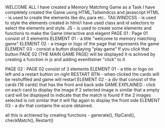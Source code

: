 WELCOME ALL
I have created a Memory Matching Game as a Task 
I have completely created the Game using HTML,Tailwindcss and javascript
HTML - is used to create the elements like div, para etc..
TAILWINDCSS - is used to style the elements created in html/i have used class and id selectors to select the elements and style.
JS - is used to create some elements and functions to make the Game interactive and elegent
PAGE 01 :
Page 01 consist of 3 elements
ELEMENT 01 - a title "welcome to memory matching game"
ELEMENT 02 - a image or logo of the page that represents the game 
ELEMENT 03 - consist a button displaying "play game" 
If you click that button PAGE 02 (THE MAIN GAME PAGE) will be displayed
It is achived by creating a function in js and adding eventlistner "click" to it

PAGE 02 :
PAGE 02 consist of 3 elements
ELEMENT 01 - a title or logo on left and a restart button on right
RESTART BTN - when clicked the cards will be reshuffled and game will restart
ELEMENT 02 - a div that consist of the cards (16 cards) that has the front and back side
GAME EXPLAINED :
click on each card to display the image if 2 selected image is similar that a empty card will be displayed to indicate that the match is found
if the 2 images selected is not similar that it will flip again to display the front side
ELEMENT 03 - a div that contains the score obtained.

all this is achieved by creating functions - generate(), flipCard(), checkMatch(), Restart()



